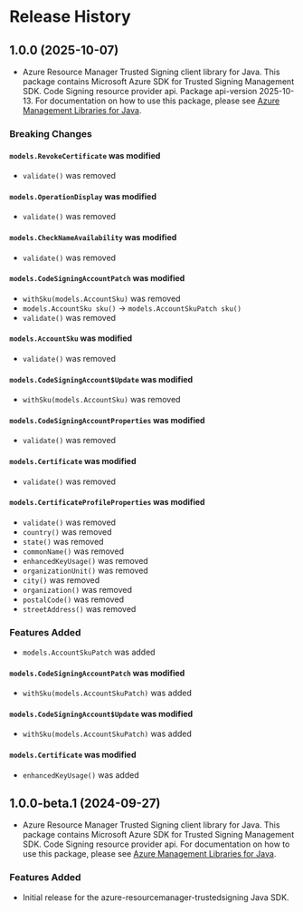 # Release History

## 1.0.0 (2025-10-07)

- Azure Resource Manager Trusted Signing client library for Java. This package contains Microsoft Azure SDK for Trusted Signing Management SDK. Code Signing resource provider api. Package api-version 2025-10-13. For documentation on how to use this package, please see [Azure Management Libraries for Java](https://aka.ms/azsdk/java/mgmt).

### Breaking Changes

#### `models.RevokeCertificate` was modified

* `validate()` was removed

#### `models.OperationDisplay` was modified

* `validate()` was removed

#### `models.CheckNameAvailability` was modified

* `validate()` was removed

#### `models.CodeSigningAccountPatch` was modified

* `withSku(models.AccountSku)` was removed
* `models.AccountSku sku()` -> `models.AccountSkuPatch sku()`
* `validate()` was removed

#### `models.AccountSku` was modified

* `validate()` was removed

#### `models.CodeSigningAccount$Update` was modified

* `withSku(models.AccountSku)` was removed

#### `models.CodeSigningAccountProperties` was modified

* `validate()` was removed

#### `models.Certificate` was modified

* `validate()` was removed

#### `models.CertificateProfileProperties` was modified

* `validate()` was removed
* `country()` was removed
* `state()` was removed
* `commonName()` was removed
* `enhancedKeyUsage()` was removed
* `organizationUnit()` was removed
* `city()` was removed
* `organization()` was removed
* `postalCode()` was removed
* `streetAddress()` was removed

### Features Added

* `models.AccountSkuPatch` was added

#### `models.CodeSigningAccountPatch` was modified

* `withSku(models.AccountSkuPatch)` was added

#### `models.CodeSigningAccount$Update` was modified

* `withSku(models.AccountSkuPatch)` was added

#### `models.Certificate` was modified

* `enhancedKeyUsage()` was added

## 1.0.0-beta.1 (2024-09-27)

- Azure Resource Manager Trusted Signing client library for Java. This package contains Microsoft Azure SDK for Trusted Signing Management SDK. Code Signing resource provider api. For documentation on how to use this package, please see [Azure Management Libraries for Java](https://aka.ms/azsdk/java/mgmt).

### Features Added

- Initial release for the azure-resourcemanager-trustedsigning Java SDK.
